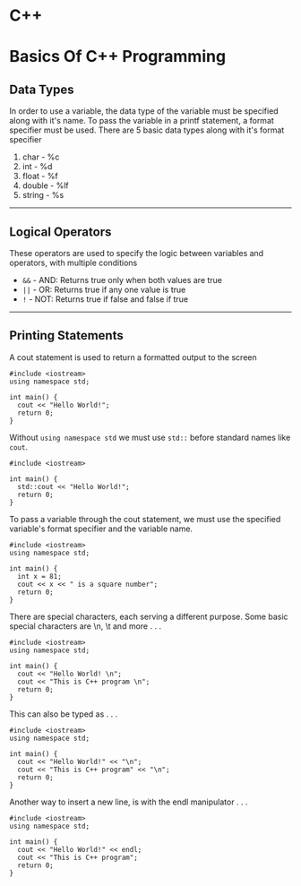 # C++
# Basics Of C++ Programming

## Data Types
In order to use a variable, the data type of the variable must be specified along with it's name.
To pass the variable in a printf statement, a format specifier must be used.
There are 5 basic data types along with it's format specifier
1. char - %c 
2. int - %d
3. float - %f
4. double - %lf
5. string - %s

---

## Logical Operators
These operators are used to specify the logic between variables and operators, with multiple conditions

- `&&` - AND:  Returns true only when both values are true  
- `||` - OR:  Returns true if any one value is true  
- `!` - NOT:  Returns true if false and false if true

---

## Printing Statements
A cout statement is used to return a formatted output to the screen
```
#include <iostream>
using namespace std;

int main() {
  cout << "Hello World!";
  return 0;
}
```
Without `using namespace std` we must use `std::` before standard names like `cout`.
```
#include <iostream>

int main() {
  std::cout << "Hello World!";
  return 0;
}
```
To pass a variable through the cout statement, we must use the specified variable's format specifier and the variable name.
```
#include <iostream>
using namespace std;

int main() {
  int x = 81;
  cout << x << " is a square number";
  return 0;
}
```
There are special characters, each serving a different purpose.
Some basic special characters are \n, \t and more . . .
```
#include <iostream>
using namespace std;

int main() {
  cout << "Hello World! \n";
  cout << "This is C++ program \n";
  return 0;
}
```
This can also be typed as . . .
```
#include <iostream>
using namespace std;

int main() {
  cout << "Hello World!" << "\n";
  cout << "This is C++ program" << "\n";
  return 0;
}
```
Another way to insert a new line, is with the endl manipulator . . .
```
#include <iostream>
using namespace std;

int main() {
  cout << "Hello World!" << endl;
  cout << "This is C++ program";
  return 0;
}
```
